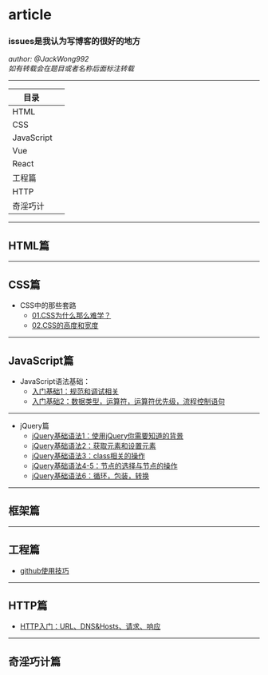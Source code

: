 # article
### issues是我认为写博客的很好的地方

*author: @JackWong992*<br>
*如有转载会在题目或者名称后面标注转载*

---

| 目录       | 
| ------------- |
| HTML       | 
| CSS       | 
| JavaScript      | 
| Vue |
| React |
| 工程篇 |
| HTTP       | 
| 奇淫巧计|

---
## HTML篇

---

## CSS篇
 * CSS中的那些套路<br>
    * [01.CSS为什么那么难学？](https://github.com/JackWong992/article/blob/master/css%E4%B8%AD%E7%9A%84%E9%82%A3%E4%BA%9B%E5%A5%97%E8%B7%AF/01_css%E4%B8%BA%E4%BB%80%E4%B9%88%E9%9A%BE%E5%AD%A6%EF%BC%9F.md)<br>
   * [02.CSS的高度和宽度](https://github.com/JackWong992/article/blob/master/css%E4%B8%AD%E7%9A%84%E9%82%A3%E4%BA%9B%E5%A5%97%E8%B7%AF/02_%E5%AE%BD%E5%BA%A6%E5%92%8C%E9%AB%98%E5%BA%A6.md)<br>

---

## JavaScript篇<br> 
 * JavaScript语法基础：<br>
    * [入门基础1：规范和调试相关](https://github.com/JackWong992/article/blob/master/JS%E5%9F%BA%E7%A1%80%E5%85%A5%E9%97%A8/JS%E5%9F%BA%E7%A1%801%EF%BC%9A%E5%85%A5%E9%97%A8.md)<br>
   * [入门基础2：数据类型，运算符，运算符优先级，流程控制语句]()

---

 * jQuery篇<br>
   * [jQuery基础语法1：使用jQuery你需要知道的背景](https://github.com/JackWong992/article/blob/master/JS%E5%9F%BA%E7%A1%80%E5%85%A5%E9%97%A8/jQuery%E5%9F%BA%E7%A1%80%E8%AF%AD%E6%B3%951.md)<br>
   * [jQuery基础语法2：获取元素和设置元素](https://github.com/JackWong992/article/blob/master/JS%E5%9F%BA%E7%A1%80%E5%85%A5%E9%97%A8/jQuery%E5%9F%BA%E7%A1%80%E8%AF%AD%E6%B3%952.md)<br>
   * [jQuery基础语法3：class相关的操作](https://github.com/JackWong992/article/blob/master/JS%E5%9F%BA%E7%A1%80%E5%85%A5%E9%97%A8/jQuery%E5%9F%BA%E7%A1%80%E8%AF%AD%E6%B3%953.md)<br>
   * [jQuery基础语法4-5：节点的选择与节点的操作](https://github.com/JackWong992/article/blob/master/JS%E5%9F%BA%E7%A1%80%E5%85%A5%E9%97%A8/jQuery%E5%9F%BA%E7%A1%80%E8%AF%AD%E6%B3%954.md)<br>
   * [jQuery基础语法6：循环，包装，转换](https://github.com/JackWong992/article/blob/master/JS%E5%9F%BA%E7%A1%80%E5%85%A5%E9%97%A8/jQuery%E5%9F%BA%E7%A1%80%E8%AF%AD%E6%B3%956.md)<br>

---

## 框架篇

----

## 工程篇
* [github使用技巧](https://github.com/JackWong992/article/blob/master/%E5%B7%A5%E7%A8%8B%E5%8C%96/github%E4%BD%BF%E7%94%A8%E6%96%B9%E6%B3%95.md)
----

## HTTP篇
 * [HTTP入门：URL、DNS&Hosts、请求、响应](https://github.com/JackWong992/article/blob/master/http/HTTP%EF%BC%9A01%E5%85%A5%E9%97%A8.md)<br>

----

## 奇淫巧计篇






